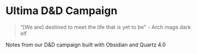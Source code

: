 # Ultima D&D Campaign

> “[We are] destined to meet the life that is yet to be" - Arch mage dark elf

Notes from our D&D campaign built with Obsidian and Quartz 4.0
